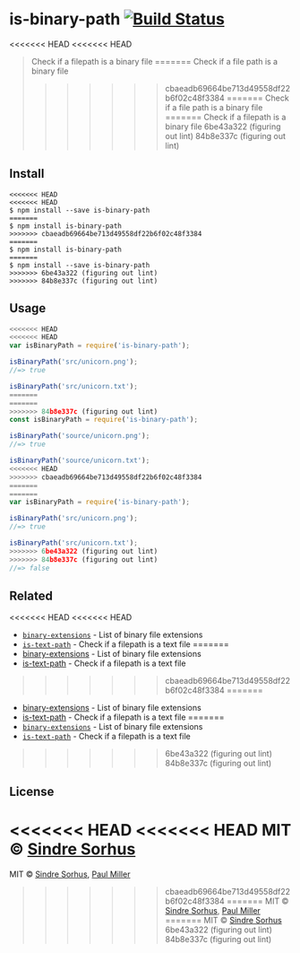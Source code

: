 # is-binary-path [![Build Status](https://travis-ci.org/sindresorhus/is-binary-path.svg?branch=master)](https://travis-ci.org/sindresorhus/is-binary-path)

<<<<<<< HEAD
<<<<<<< HEAD
> Check if a filepath is a binary file
=======
> Check if a file path is a binary file
>>>>>>> cbaeadb69664be713d49558df22b6f02c48f3384
=======
> Check if a file path is a binary file
=======
> Check if a filepath is a binary file
>>>>>>> 6be43a322 (figuring out lint)
>>>>>>> 84b8e337c (figuring out lint)


## Install

```
<<<<<<< HEAD
<<<<<<< HEAD
$ npm install --save is-binary-path
=======
$ npm install is-binary-path
>>>>>>> cbaeadb69664be713d49558df22b6f02c48f3384
=======
$ npm install is-binary-path
=======
$ npm install --save is-binary-path
>>>>>>> 6be43a322 (figuring out lint)
>>>>>>> 84b8e337c (figuring out lint)
```


## Usage

```js
<<<<<<< HEAD
<<<<<<< HEAD
var isBinaryPath = require('is-binary-path');

isBinaryPath('src/unicorn.png');
//=> true

isBinaryPath('src/unicorn.txt');
=======
=======
>>>>>>> 84b8e337c (figuring out lint)
const isBinaryPath = require('is-binary-path');

isBinaryPath('source/unicorn.png');
//=> true

isBinaryPath('source/unicorn.txt');
<<<<<<< HEAD
>>>>>>> cbaeadb69664be713d49558df22b6f02c48f3384
=======
=======
var isBinaryPath = require('is-binary-path');

isBinaryPath('src/unicorn.png');
//=> true

isBinaryPath('src/unicorn.txt');
>>>>>>> 6be43a322 (figuring out lint)
>>>>>>> 84b8e337c (figuring out lint)
//=> false
```


## Related

<<<<<<< HEAD
<<<<<<< HEAD
- [`binary-extensions`](https://github.com/sindresorhus/binary-extensions) - List of binary file extensions
- [`is-text-path`](https://github.com/sindresorhus/is-text-path) - Check if a filepath is a text file
=======
- [binary-extensions](https://github.com/sindresorhus/binary-extensions) - List of binary file extensions
- [is-text-path](https://github.com/sindresorhus/is-text-path) - Check if a filepath is a text file
>>>>>>> cbaeadb69664be713d49558df22b6f02c48f3384
=======
- [binary-extensions](https://github.com/sindresorhus/binary-extensions) - List of binary file extensions
- [is-text-path](https://github.com/sindresorhus/is-text-path) - Check if a filepath is a text file
=======
- [`binary-extensions`](https://github.com/sindresorhus/binary-extensions) - List of binary file extensions
- [`is-text-path`](https://github.com/sindresorhus/is-text-path) - Check if a filepath is a text file
>>>>>>> 6be43a322 (figuring out lint)
>>>>>>> 84b8e337c (figuring out lint)


## License

<<<<<<< HEAD
<<<<<<< HEAD
MIT © [Sindre Sorhus](http://sindresorhus.com)
=======
MIT © [Sindre Sorhus](https://sindresorhus.com), [Paul Miller](https://paulmillr.com)
>>>>>>> cbaeadb69664be713d49558df22b6f02c48f3384
=======
MIT © [Sindre Sorhus](https://sindresorhus.com), [Paul Miller](https://paulmillr.com)
=======
MIT © [Sindre Sorhus](http://sindresorhus.com)
>>>>>>> 6be43a322 (figuring out lint)
>>>>>>> 84b8e337c (figuring out lint)
